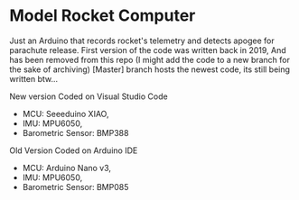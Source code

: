 # Model Rocket Computer
Just an Arduino that records rocket's telemetry and detects apogee for parachute release.
First version of the code was written back in 2019, And has been removed from this repo (I might add the code to a new branch for the sake of archiving)
[Master] branch hosts the newest code, its still being written btw...

New version
Coded on Visual Studio Code
 - MCU: Seeeduino XIAO,
 - IMU: MPU6050,
 - Barometric Sensor: BMP388

Old Version
Coded on Arduino IDE
 - MCU: Arduino Nano v3,
 - IMU: MPU6050,
 - Barometric Sensor: BMP085
